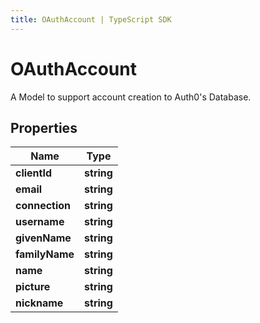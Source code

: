```yaml
---
title: OAuthAccount | TypeScript SDK
---
```



# OAuthAccount

A Model to support account creation to Auth0\'s Database.

## Properties

Name | Type
------------ | -------------
**clientId** | **string**
**email** | **string**
**connection** | **string**
**username** | **string**
**givenName** | **string**
**familyName** | **string**
**name** | **string**
**picture** | **string**
**nickname** | **string**



